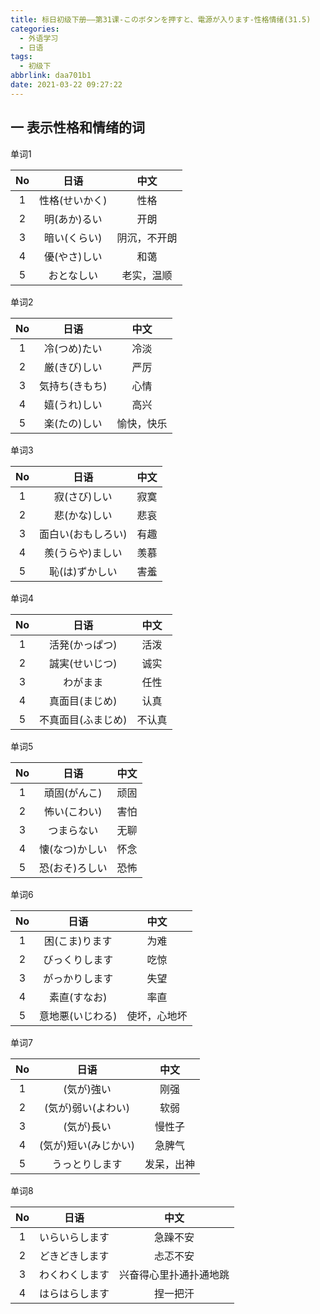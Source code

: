 ```yaml
---
title: 标日初级下册——第31课-このボタンを押すと、電源が入ります-性格情绪(31.5)
categories:
  - 外语学习
  - 日语
tags:
  - 初级下
abbrlink: daa701b1
date: 2021-03-22 09:27:22
---
```

## 一 表示性格和情绪的词

单词1

|  No  |      日语      |     中文     |
| :--: | :------------: | :----------: |
|  1   | 性格(せいかく) |     性格     |
|  2   |  明(あか)るい  |     开朗     |
|  3   |  暗い(くらい)  | 阴沉，不开朗 |
|  4   |  優(やさ)しい  |     和蔼     |
|  5   |   おとなしい   |  老实，温顺  |

<!--more-->

单词2

|  No  |      日语      |    中文    |
| :--: | :------------: | :--------: |
|  1   |  冷(つめ)たい  |    冷淡    |
|  2   |  厳(きび)しい  |    严厉    |
|  3   | 気持ち(きもち) |    心情    |
|  4   |  嬉(うれ)しい  |    高兴    |
|  5   |  楽(たの)しい  | 愉快，快乐 |

单词3

|  No  |        日语        | 中文 |
| :--: | :----------------: | :--: |
|  1   |    寂(さび)しい    | 寂寞 |
|  2   |    悲(かな)しい    | 悲哀 |
|  3   | 面白い(おもしろい) | 有趣 |
|  4   |  羨(うらや)ましい  | 羡慕 |
|  5   |   恥(は)ずかしい   | 害羞 |

单词4

|  No  |        日语        |  中文  |
| :--: | :----------------: | :----: |
|  1   |   活発(かっぱつ)   |  活泼  |
|  2   |   誠実(せいじつ)   |  诚实  |
|  3   |      わがまま      |  任性  |
|  4   |   真面目(まじめ)   |  认真  |
|  5   | 不真面目(ふまじめ) | 不认真 |

单词5

|  No  |      日语      | 中文 |
| :--: | :------------: | :--: |
|  1   |  頑固(がんこ)  | 顽固 |
|  2   |  怖い(こわい)  | 害怕 |
|  3   |   つまらない   | 无聊 |
|  4   | 懐(なつ)かしい | 怀念 |
|  5   | 恐(おそ)ろしい | 恐怖 |

单词6

|  No  |       日语       |     中文     |
| :--: | :--------------: | :----------: |
|  1   |  困(こま)ります  |     为难     |
|  2   |  びっくりします  |     吃惊     |
|  3   |  がっかりします  |     失望     |
|  4   |   素直(すなお)   |     率直     |
|  5   | 意地悪(いじわる) | 使坏，心地坏 |

单词7

|  No  |         日语         |    中文    |
| :--: | :------------------: | :--------: |
|  1   |      (気が)強い      |    刚强    |
|  2   |  (気が)弱い(よわい)  |    软弱    |
|  3   |      (気が)長い      |   慢性子   |
|  4   | (気が)短い(みじかい) |   急脾气   |
|  5   |    うっとりします    | 发呆，出神 |

单词8

|  No  |      日语      |          中文          |
| :--: | :------------: | :--------------------: |
|  1   | いらいらします |        急躁不安        |
|  2   | どきどきします |        忐忑不安        |
|  3   | わくわくします | 兴奋得心里扑通扑通地跳 |
|  4   | はらはらします |        捏一把汗        |

